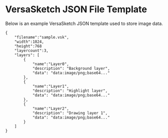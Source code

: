 # VersaSketch JSON File Template

Below is an example VersaSketch JSON template used to store image data.

```
{
    "filename":"sample.vsk",
    "width":1024,
    "height":768
    "layercount":3,
    "layers": [
        { 
            "name":"Layer0",
            "description": "Background layer",
            "data": "data:image/png;base64..."
        },
        { 
            "name":"Layer1",
            "description": "Highlight layer",
            "data": "data:image/png;base64..."
        },      
        { 
            "name":"Layer2",
            "description": "Drawing layer 1",
            "data": "data:image/png;base64..."
        }                                          
    ]
}
```
